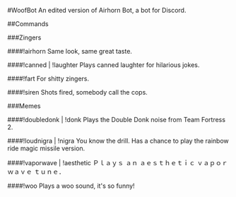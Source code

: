#WoofBot
An edited version of Airhorn Bot, a bot for Discord.

##Commands

###Zingers

####!airhorn
Same look, same great taste.

####!canned | !laughter
Plays canned laughter for hilarious jokes.

####!fart
For shitty zingers.

####!siren
Shots fired, somebody call the cops.

###Memes

####!doubledonk | !donk
Plays the Double Donk noise from Team Fortress 2.

####!loudnigra | !nigra
You know the drill.
Has a chance to play the rainbow ride magic missile version.

####!vaporwave | !aesthetic
Ｐｌａｙｓ ａｎ ａｅｓｔｈｅｔｉｃ ｖａｐｏｒｗａｖｅ ｔｕｎｅ．

####!woo
Plays a woo sound, it's so funny!
